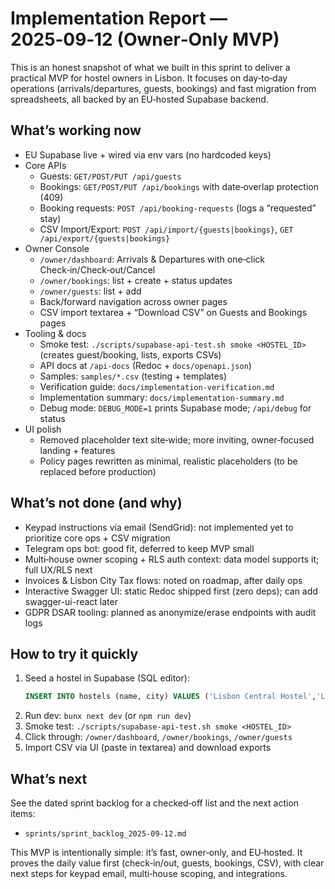 # Implementation Report — 2025‑09‑12 (Owner‑Only MVP)

This is an honest snapshot of what we built in this sprint to deliver a practical MVP for hostel owners in Lisbon. It focuses on day‑to‑day operations (arrivals/departures, guests, bookings) and fast migration from spreadsheets, all backed by an EU‑hosted Supabase backend.

## What’s working now
- EU Supabase live + wired via env vars (no hardcoded keys)
- Core APIs
  - Guests: `GET/POST/PUT /api/guests`
  - Bookings: `GET/POST/PUT /api/bookings` with date‑overlap protection (409)
  - Booking requests: `POST /api/booking-requests` (logs a “requested” stay)
  - CSV Import/Export: `POST /api/import/{guests|bookings}`, `GET /api/export/{guests|bookings}`
- Owner Console
  - `/owner/dashboard`: Arrivals & Departures with one‑click Check‑in/Check‑out/Cancel
  - `/owner/bookings`: list + create + status updates
  - `/owner/guests`: list + add
  - Back/forward navigation across owner pages
  - CSV import textarea + “Download CSV” on Guests and Bookings pages
- Tooling & docs
  - Smoke test: `./scripts/supabase-api-test.sh smoke <HOSTEL_ID>` (creates guest/booking, lists, exports CSVs)
  - API docs at `/api-docs` (Redoc + `docs/openapi.json`)
  - Samples: `samples/*.csv` (testing + templates)
  - Verification guide: `docs/implementation-verification.md`
  - Implementation summary: `docs/implementation-summary.md`
  - Debug mode: `DEBUG_MODE=1` prints Supabase mode; `/api/debug` for status
- UI polish
  - Removed placeholder text site‑wide; more inviting, owner‑focused landing + features
  - Policy pages rewritten as minimal, realistic placeholders (to be replaced before production)

## What’s not done (and why)
- Keypad instructions via email (SendGrid): not implemented yet to prioritize core ops + CSV migration
- Telegram ops bot: good fit, deferred to keep MVP small
- Multi‑house owner scoping + RLS auth context: data model supports it; full UX/RLS next
- Invoices & Lisbon City Tax flows: noted on roadmap, after daily ops
- Interactive Swagger UI: static Redoc shipped first (zero deps); can add swagger-ui-react later
- GDPR DSAR tooling: planned as anonymize/erase endpoints with audit logs

## How to try it quickly
1) Seed a hostel in Supabase (SQL editor):
   ```sql
   INSERT INTO hostels (name, city) VALUES ('Lisbon Central Hostel','Lisbon') RETURNING id;
   ```
2) Run dev: `bunx next dev` (or `npm run dev`)
3) Smoke test: `./scripts/supabase-api-test.sh smoke <HOSTEL_ID>`
4) Click through: `/owner/dashboard`, `/owner/bookings`, `/owner/guests`
5) Import CSV via UI (paste in textarea) and download exports

## What’s next
See the dated sprint backlog for a checked‑off list and the next action items:
- `sprints/sprint_backlog_2025-09-12.md`

This MVP is intentionally simple: it’s fast, owner‑only, and EU‑hosted. It proves the daily value first (check‑in/out, guests, bookings, CSV), with clear next steps for keypad email, multi‑house scoping, and integrations.
